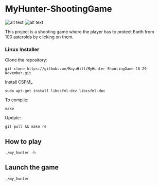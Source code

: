 # MyHunter-ShootingGame

<img src="https://i.postimg.cc/CLY5y5v4/hunter-titlescreen.png" alt="alt text">

<img src="https://i.postimg.cc/8kLcnMb5/hunter-gameplay.png" alt="alt text">

This project is a shooting game where the player has to protect Earth from 100 asteroîds by clicking on them.

### Linux Installer

Clone the repository:

    git clone https://github.com/MayaHill/MyHunter-ShootingGame-15-29-November.git

Install CSFML

    sudo apt-get install libcsfml-dev libcsfml-doc

To compile:

    make

Update:

    git pull && make re

## How to play

    ./my_hunter -h

## Launch the game

    ./my_hunter

